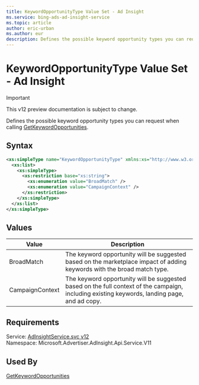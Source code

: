 ```yaml
---
title: KeywordOpportunityType Value Set - Ad Insight
ms.service: bing-ads-ad-insight-service
ms.topic: article
author: eric-urban
ms.author: eur
description: Defines the possible keyword opportunity types you can request when calling GetKeywordOpportunities.
---
```

# KeywordOpportunityType Value Set - Ad Insight

> [!IMPORTANT]
> This v12 preview documentation is subject to change.

Defines the possible keyword opportunity types you can request when calling [GetKeywordOpportunities](../ad-insight-service/getkeywordopportunities.md).

## Syntax
```xml
<xs:simpleType name="KeywordOpportunityType" xmlns:xs="http://www.w3.org/2001/XMLSchema">
  <xs:list>
    <xs:simpleType>
      <xs:restriction base="xs:string">
        <xs:enumeration value="BroadMatch" />
        <xs:enumeration value="CampaignContext" />
      </xs:restriction>
    </xs:simpleType>
  </xs:list>
</xs:simpleType>
```

## <a name="values"></a>Values

|Value|Description|
|-----------|---------------|
|<a name="broadmatch"></a>BroadMatch|The keyword opportunity will be suggested based on the marketplace impact of adding keywords with the broad match type.|
|<a name="campaigncontext"></a>CampaignContext|The keyword opportunity will be suggested based on the full context of the campaign, including existing keywords, landing page, and ad copy.|

## Requirements
Service: [AdInsightService.svc v12](https://adinsight.api.bingads.microsoft.com/Api/Advertiser/AdInsight/v11/AdInsightService.svc)  
Namespace: Microsoft.Advertiser.AdInsight.Api.Service.V11  

## Used By
[GetKeywordOpportunities](getkeywordopportunities.md)  
